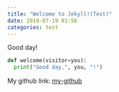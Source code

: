 ```yaml
---
title: "Welcome to Jekyll!(Test)"
date: 2019-07-19 01:56
categories: test
---
```

Good day!
```python
def welcome(visitor=you):
  print("Good day,", you, "!")
```
My github link: [my-github]

[my-github]: https://github.com/yangkyeongmo
